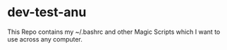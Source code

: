 # dev-test-anu

This Repo contains my ~/.bashrc and other Magic Scripts which I want to use across any computer.
